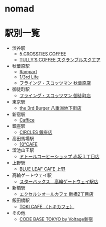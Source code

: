 # nomad


# 駅別一覧
- 渋谷駅
  - [5 CROSSTIES COFFEE](https://www.gransta.jp/mall/gransta_tokyo/5crosstiescoffee/)
  - [TULLY’S COFFEE スクランブルスクエア](https://www.shibuya-scramble-square.com/shops_restaurants/shop_93.html)
- 秋葉原駅
  - [Rampart](https://rampart-akiba.jp/)
  - [1/3rd Life](https://www.1-3rdlife.com/)
  - [フライング・スコッツマン 秋葉原店](https://fscotsman.jp/akihabara)
- 御徒町駅
  - [フライング・スコッツマン 御徒町店](https://fscotsman.jp/okachimachi)
- 東京駅
  - [the 3rd Burger 八重洲地下街店](https://www.the3rdburger.com/23ku/the-3rd-burger-%E5%85%AB%E9%87%8D%E6%B4%B2%E5%9C%B0%E4%B8%8B%E8%A1%97%E5%BA%97)
- 新宿駅
  - [Caffice](http://caffice.jp/)
- 銀座駅
  - [CIRCLES 銀座店](https://store.starbucks.co.jp/detail-1879/)
- 高田馬場駅
  - [10°CAFE](https://judecafe.com/)
- 溜池山王駅
  - [ドトールコーヒーショップ 赤坂１丁目店](https://shop.doutor.co.jp/map/1011275)
- 上野駅
  - [BLUE LEAF CAFE 上野](https://blueleafcafe.jp/detail-ueno.html)
- 高輪ゲートウェイ駅
  - [スターバックス　高輪ゲートウェイ駅店](https://store.starbucks.co.jp/detail-1861/)
- 新橋駅
  - [エクセルシオールカフェ 新橋2丁目店](https://shop.doutor.co.jp/map/5000191)
- 飯田橋駅
  - [TOKI CAFE （トキカフェ）](https://times-cafe.favy.jp/maps)
- その他
  - [CODE BASE TOKYO by Voltage新宿](https://twitter.com/CODEBASE_TOKYO)
